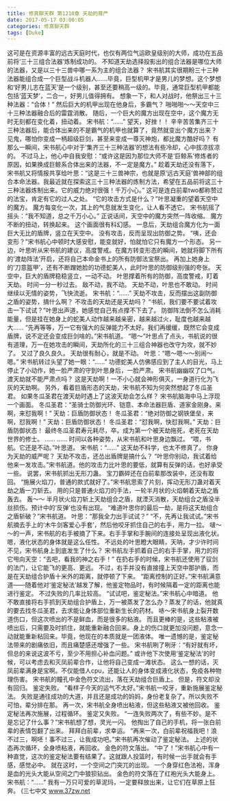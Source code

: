 ```yaml
---
title: 修真聊天群 第1210章 天劫的尊严
date: 2017-05-17 03:00:05
categories: 修真聊天群
tags: [Duke]
---
```


这可是在资源丰富的远古天庭时代，也仅有两位气运欧皇级别的大师，成功在五品前将‘三十三组合法器’炼制成功的。
不知道天劫选择投影出的组合法器是哪位大师的法器，又是以三十三兽中哪一系为主的组合法器？
宋书航其实很期盼三十三种法器能组合成一个巨型战斗机器人……毕竟，巨型机甲才是男儿的梦想。这个梦想和‘好男儿志在蓝天’是一个级别，甚至还要稍高一级的。毕竟，通常巨型机甲都能包括‘蓝天梦’，二合一，好男儿值得拥有。
想象一下，和人对战时，他祭出三十三种法器：“合体！”
然后巨大的机甲出现在他身后，多霸气？
啪啪啪～～天空中三十三种法器融合后的雷霆消散。
随后，一个巨大的魔方出现在空中，这个魔方无时无刻都在变化着，扭动着。
宋书航：“……”
望天，好挫！！
辛辛苦苦集齐三十三种法器后，能合体出来的不是霸气的机甲也就算了，竟然就变出个魔方出来？
见鬼，哪怕你变成一柄超级巨剑，甚至来变成一尊灭神炮，都比魔方酷好吗？
有那么一瞬间，宋书航心中对于‘集齐三十三种法器’的想法有些冷却，心中拔凉拔凉的。
不过马上，他心中自我安慰：“或许这是因为那位大师不是‘巨鲸系’修炼者的原因，如果换成巨鲸系合体出来的法器，不一定是魔方。”
趁着天劫还没有落下，宋书航又将情报共享给叶思：“这是三十三兽神宗，也就是原‘远古天庭’兽神部的组合本命法器。我最近就在探索这三十三种法器的炼制方法，希望在五品前将这三十三种法器炼制出来。它的威力绝对很强！千万小心。”
这可是连白前辈two都称赞过的法宝，肯定有它的过人之处。
“它的攻击方式是什么？”叶思凝重的望着天空中的魔方。
魔方每变化一次，其上的气息就发生变化，让人看不透它。
宋书航摇了摇头：“我不知道，总之千万小心。”
正说话间，天空中的魔方突然一阵收缩。
魔方不断的扭动，转换起来。
这个画面很有科幻感。
一息后，天劫组合魔方化为一面巨大无比的盾牌，竖立在天空中。
没有攻击，反而呈现出防御之势。
“咦，还会变形？”宋书航心中顿时大感安慰，能变就好，怕就怕它只有魔方一个形态。
另一边，叶思听从宋书航的建议，高度警戒。在魔方转变形态的瞬间，她就将脚下所有的‘渡劫阵法’开启，还将自己本命金书上的所有防御法宝祭出。
再加上她身上的‘刀意盔甲’，还有不断蹭她脸的功德蛇美人，此时叶思的防御级别强的夸张。
天空中，巨大的盾牌稳稳竖立，一动不动。
叶思撑着所有的防御，高度警戒，盯着天劫。
时间一分一秒过去。
敌不动，我不动。
天劫不动，叶思也不敢动。
时间继续以无情的姿势，飞快流逝。
宋书航：“……”
天劫不攻击，反而摆出这副防御之盾的姿势，搞什么啊？
不攻击的天劫还是天劫吗？
“书航，我们要不要试着攻击一下试试？”叶思出声道，她感觉自己有点撑不下去了。
防御阵法倒不怎么消耗能量，但是挂在她身上的蛇美人动作越来越亲密，越来越过火，耻度也越来越大……
“先再等等，万一它有强大的反弹能力不太好。我们再缓缓，既然它会变成盾牌，说不定还会变成巨剑啥的。”宋书航道。
“嗯～”叶思点了点头，书航说的很有道理，万一在她攻击的瞬间，天劫所化的三十三组合神器也改守为攻，就不妙了。
又过了良久良久。
天劫很有耐心，就是不动。
叶思：“嗯～嗯～～别闹～嗯。”
宋书航转过头望了她一眼：“……”
功德蛇美人仿佛感应到了主人的目光，马上停止了小动作，她一脸严肃的守到叶思身后，一脸严肃。
宋书航幽幽叹了口气。
渡天劫就不能严肃点吗？
这是天劫啊！一不小心就会神形俱灭，一身道行化为飞灰的天劫啊。
另外，看着巨盾形态的天劫，宋书航不知为何突然想起了冬瓜圣君。
如果冬瓜圣君在渡天劫时遇上了这波天劫会怎么样？
宋书航脑海中马上浮现一个画面。
冬瓜圣君：“圣骑士防御光环、铠意、本命法器巨盾、道家金刚身。来啊，来怼我啊！”
天劫：巨盾防御状态！
冬瓜圣君：“绝对防御之钢铁堡垒，来啊，怼我啊！”
天劫：巨盾防御状态！
冬瓜圣君：“怼我啊，快怼我啊。”
天劫：巨盾防御状态！
最终冬瓜圣君寿元耗尽，卒。成为第一个被天劫拖死，老死在天劫世界的修士。
……
……
时间以各种姿势，从宋书航和叶思身边飘过。
“喂，书航。它还是不动。”叶思道。
宋书航：“……”
这天劫不科学，也太不修真了。
你身为天劫的威严呢？
天劫不攻击，还怂出盾牌是搞什么？
“叶思你别动，我试着给他来一发攻击。”宋书航道。他的攻击力比叶思的要低，就算有反弹的话，也好承受一些。
说罢，宋书航抓出无形刀蛊。
宝刀霸碎还在白前辈那改装中，还没有取回。
“施展火焰刀，普通的款式就好了。”宋书航思索了片刻，挥动无形刀蛊对着天劫之盾一刀斩去。
用的只是普通火焰刀的手法，一轮半月状的火焰朝着天劫之盾轰去。
轰～～
半月状火焰刀斩上天劫组合之盾，就湮灭消散，天劫组合之盾没半丝损伤。预计中的‘反弹’也没有出现。
“难道叶思你的最后一劫，是将这天劫组合之盾斩破？”宋书航道。
叶思：“那我全力出手试试？”
“不，先再让我试试。”宋书航摘去手上的‘木牛剑客爱心手套’，然后他咬牙抓住自己的右手，用力一拉。
啵～～的一声，宋书航的右手被摘了下来。右手手掌和手腕间的连接处呈现出液化状。
嗯，液化状态的身体就是这么任性。
不远处的叶思瞪大眼睛，天呐，才少许时间不见，宋书航身上到底发生了什么？
宋书航左手抓着自己的右手手掌，用力的将它甩向天空：“去吧，看我的神之右手！”
在扔右手的时候，宋书航还使用了驭剑的法门，让它能飞的更高、更远。
不过，右手并没有直接撞上天空中那护盾，而是在天劫组合护盾十米外的距离，就停顿了下来。
“距离控制的正好。”宋书航满意道——随着他对‘鉴定秘法’越发了解，他鉴定物品时，有时候隔着一定的距离也能进行鉴定。
不过失败的几率比较高。
“试试吧，鉴定秘法。”宋书航心中暗道。
他不敢直接将右手抓到天劫组合护盾上，万一被蒸发了怎么办？蒸发了的话，他就真的要去找冬瓜圣君，去求能让身体部位重新生长的药材。
哧～宋书航身上裂开数道伤口，但这次喷出的不是鲜血，而是很多的粘液。
而且更棒的是，这些粘液被喷出后，只需要及时抓住，就能重新融合回来。身上的伤口就更加没问题，意念一动就能重新粘回来。毕竟，他现在的本质就是一团液体。
唯一遗憾的是，鉴定秘法带来的剧痛依旧，而且痛楚感还增强了一些。
宋书航咧了咧牙：“有好就有坏，但总的来说这波不亏，至少不用担心补血问题。”
或许他下次使用‘鉴定秘法’的时候，可以考虑去和灭凤前辈合作，让他将自己变成一滩状态。
这么一想的话，灭凤前辈满身是宝啊。不仅能借人cpu，还能让人的身体变成液化状态，免疫各种物理伤害。
宋书航的瞳孔中金色符文流出，落在天劫组合巨盾上。
但是，符文却没有回归。
鉴定失败。
“看样子今天的运气不太好。”宋书航一咬牙，重新施展鉴定秘法。
失败是通往成功的大道，并且还是成功的妈妈，身份老复杂了。所以失败不可怕，辈分排在那。
再一次，宋书航全身喷出粘液，但这些粘液又被他回收。
鉴定秘法再次施展，过程循环。
鉴定又失败。
“一连失败两次了，有些不妙。是不是忘记了什么事？”宋书航想了想，灵光一闪。
他掏出了自己的手机，将一张白前辈的表情包翻了出来。
拜拜白前辈，求幸运。
“再来一次，白前辈祝福我吧！浪不过三，啊呸！事不过三，让我成功吧。”宋书航再次催动了鉴定秘法。
上述的状态再次循环，全身喷粘液，再回收。
金色的符文落出。
“中了！”宋书航心中有一种直觉，这次的鉴定秘法要有结果了。这就跟人投篮时，有时候一出手就会有手感，感觉必中。
就在这时，一个空间之门突兀的出现。
一个身穿红色法袍，浑身是血的光头大能从空间之门中狼狈钻出。
金色的符文落在了红袍光头大能身上。
宋书航：“……”
我有一万只可爱的草泥玛，一定要释放出来，让它们在草原上狂奔。
(三七中文 www.37zw.net